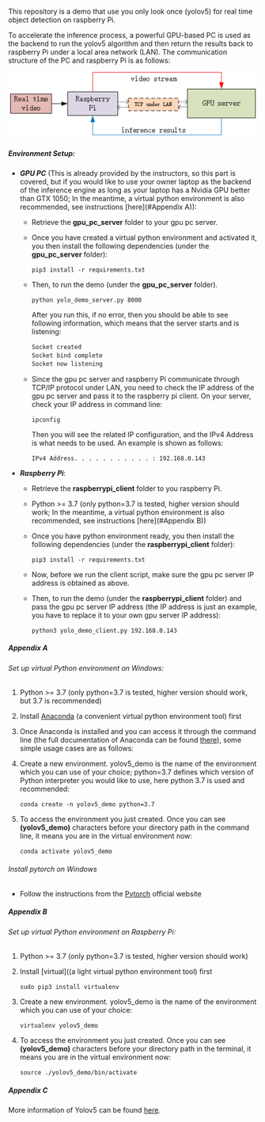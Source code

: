 This repository is a demo that use you only look once (yolov5) for real time object detection on raspberry Pi. 

To accelerate the inference process, a powerful GPU-based PC is used as the backend to run the yolov5 algorithm and then return the results back to raspberry Pi under a local area network (LAN). The communication structure of the PC and raspberry Pi is as follows:

![communication of gpu pc server and raspberry pi](https://github.com/weigao-123/Integration_Winter_2022_DU/blob/master/yolov5_raspberryPi_demo/img/communication%20of%20gpu%20pc%20server%20and%20raspberry%20pi.png)

##### **Environment Setup**:

- ***GPU PC*** (This is already provided by the instructors, so this part is covered, but if you would like to use your owner laptop as the backend of the inference engine as long as your laptop has a Nvidia GPU better than GTX 1050; In the meantime, a virtual python environment is also recommended, see instructions [here](#Appendix A)):

  - Retrieve the **gpu_pc_server** folder to your gpu pc server.

  - Once you have created a virtual python environment and activated it, you then install the following dependencies (under the **gpu_pc_server** folder):

    ```shell
    pip3 install -r requirements.txt
    ```

  - Then, to run the demo (under the **gpu_pc_server** folder). 

    ```shell
    python yolo_demo_server.py 8000
    ```

    After you run this, if no error, then you should be able to see following information, which means that the server starts and is listening:

    ```python
    Socket created
    Socket bind complete
    Socket now listening
    ```

  - Since the gpu pc server and raspberry Pi communicate through TCP/IP protocol under LAN, you need to check the IP address of the gpu pc server and pass it to the raspberry pi client. On your server, check your IP address in command line:

    ```shell
    ipconfig
    ```

    Then you will see the related IP configuration, and the IPv4 Address is what needs to be used. An example is shown as follows:

    ```shell
    IPv4 Address. . . . . . . . . . . : 192.168.0.143
    ```

- ***Raspberry Pi***:

  - Retrieve the **raspberrypi_client** folder to you raspberry Pi.

  - Python >= 3.7 (only python=3.7 is tested, higher version should work; In the meantime, a virtual python environment is also recommended, see instructions [here](#Appendix B))

  - Once you have python environment ready, you then install the following dependencies (under the **raspberrypi_client** folder):

    ```shell
    pip3 install -r requirements.txt
    ```

  - Now, before we run the client script, make sure the gpu pc server IP address is obtained as above.

  - Then, to run the demo (under the **raspberrypi_client** folder) and pass the gpu pc server IP address (the IP address is just an example, you have to replace it to your own gpu server IP address):

    ```shell
    python3 yolo_demo_client.py 192.168.0.143
    ```

##### Appendix A

###### Set up virtual Python environment on Windows:

1. Python >= 3.7 (only python=3.7 is tested, higher version should work, but 3.7 is recommended) 

2. Install [Anaconda](https://www.anaconda.com/) (a convenient virtual python environment tool) first

3. Once Anaconda is installed and you can access it through the command line (the full documentation of Anaconda can be found [there](https://docs.anaconda.com/anaconda/user-guide/getting-started/)), some simple usage cases are as follows:

4. Create a new environment. yolov5_demo is the name of the environment which you can use of your choice; python=3.7 defines which version of Python interpreter you would like to use, here python 3.7 is used and recommended:

   ```shell
   conda create -n yolov5_demo python=3.7
   ```

5. To access the environment you just created. Once you can see **(yolov5_demo)** characters before your directory path in the command line, it means you are in the virtual environment now:

   ```shell
   conda activate yolov5_demo
   ```

###### Install pytorch on Windows

- Follow the instructions from the [Pytorch](https://pytorch.org/get-started/locally/) official website

##### Appendix B

###### Set up virtual Python environment on Raspberry Pi:

1. Python >= 3.7 (only python=3.7 is tested, higher version should work) 

2. Install [virtual]((a light virtual python environment tool) first

   ```shell
   sudo pip3 install virtualenv
   ```

3. Create a new environment. yolov5_demo is the name of the environment which you can use of your choice:

   ```shell
   virtualenv yolov5_demo
   ```

4. To access the environment you just created. Once you can see **(yolov5_demo)** characters before your directory path in the terminal, it means you are in the virtual environment now:

   ```shell
   source ./yolov5_demo/bin/activate
   ```

##### Appendix C

More information of Yolov5 can be found [here](https://github.com/ultralytics/yolov5).
